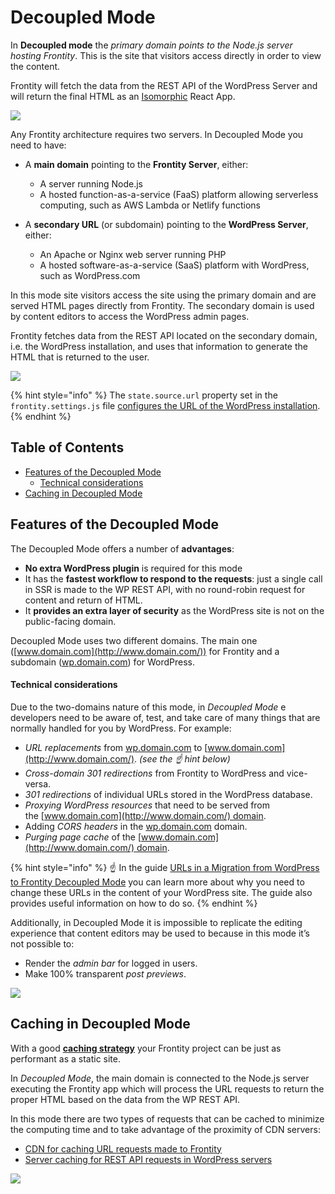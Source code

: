 # Decoupled Mode

In **Decoupled mode** the _primary domain points to the Node.js server hosting Frontity_. This is the site that visitors access directly in order to view the content.

Frontity will fetch the data from the REST API of the WordPress Server and will return the final HTML as an [Isomorphic](https://medium.com/capital-one-tech/why-everyone-is-talking-about-isomorphic-universal-javascript-and-why-it-matters-38c07c87905) React App.

![](https://frontity.org/wp-content/uploads/2021/04/frontity-architecture.png)

Any Frontity architecture requires two servers. In Decoupled Mode you need to have:

- A **main domain** pointing to the **Frontity Server**, either:
  - A server running Node.js
  - A hosted function-as-a-service (FaaS) platform allowing serverless computing, such as AWS Lambda or Netlify functions

- A **secondary URL** (or subdomain) pointing to the **WordPress Server**, either:
  - An Apache or Nginx web server running PHP
  - A hosted software-as-a-service (SaaS) platform with WordPress, such as WordPress.com

In this mode site visitors access the site using the primary domain and are served HTML pages directly from Frontity. The secondary domain is used by content editors to access the WordPress admin pages.

Frontity fetches data from the REST API located on the secondary domain, i.e. the WordPress installation, and uses that information to generate the HTML that is returned to the user.

![](https://frontity.org/wp-content/uploads/2021/05/workflow-decoupled-mode.png)

{% hint style="info" %}
The `state.source.url` property set in the `frontity.settings.js` file [configures the URL of the WordPress installation](../guides/setting-url-wordpress-source-data.md).
{% endhint %}

## Table of Contents

<!-- toc -->

- [Features of the Decoupled Mode](#features-of-the-decoupled-mode)
    + [Technical considerations](#technical-considerations)
- [Caching in Decoupled Mode](#caching-in-decoupled-mode)

<!-- tocstop -->

## Features of the Decoupled Mode

The Decoupled Mode offers a number of **advantages**:

- **No extra WordPress plugin** is required for this mode
- It has the **fastest workflow to respond to the requests**: just a single call in SSR is made to the WP REST API, with no round-robin request for content and return of HTML.
- It **provides an extra layer of security** as the WordPress site is not on the public-facing domain.

Decoupled Mode uses two different domains. The main one ([www.domain.com](http://www.domain.com/)) for Frontity and a subdomain ([wp.domain.com](http://wp.domain.com/)) for WordPress.

#### Technical considerations

Due to the two-domains nature of this mode, in _Decoupled Mode_ e developers need to be aware of, test, and take care of many things that are normally handled for you by WordPress. For example:

- _URL replacements_ from [wp.domain.com](http://wp.domain.com/) to [www.domain.com](http://www.domain.com/). _(see the ☝️ hint below)_
- _Cross-domain 301 redirections_ from Frontity to WordPress and vice-versa.
- _301 redirections_ of individual URLs stored in the WordPress database.
- _Proxying WordPress resources_ that need to be served from the [www.domain.com](http://www.domain.com/) domain.
- Adding _CORS headers_ in the [wp.domain.com](http://wp.domain.com/) domain.
- _Purging page cache_ of the [www.domain.com](http://www.domain.com/) domain.


{% hint style="info" %}
☝️ In the guide [URLs in a Migration from WordPress to Frontity Decoupled Mode](../guides/update-db-urls.md) you can learn more about why you need to change these URLs in the content of your WordPress site. The guide also provides useful information on how to do so.
{% endhint %}


Additionally, in Decoupled Mode it is impossible to replicate the editing experience that content editors may be used to because in this mode it’s not possible to:

- Render the _admin bar_ for logged in users.
- Make 100% transparent _post previews_.

![](https://frontity.org/wp-content/uploads/2021/05/decoupled-mode-features.png)

## Caching in Decoupled Mode

With a good [**caching strategy**](../performance/caching.md) your Frontity project can be just as performant as a static site.

In *Decoupled Mode*, the main domain is connected to the Node.js server executing the Frontity app which will process the URL requests to return the proper HTML based on the data from the WP REST API.

In this mode there are two types of requests that can be cached to minimize the computing time and to take advantage of the proximity of CDN servers:
- [CDN for caching URL requests made to Frontity](../performance/caching.md#cdn-for-frontity-servers)
- [Server caching for REST API requests in WordPress servers](../performance/caching.md#server-caching-for-rest-api-requests-in-wordpress-servers)


![](https://frontity.org/wp-content/uploads/2021/05/cache-decoupled-mode.png)

